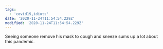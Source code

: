 ```yaml
---
tags:
  - 'covid19,idiots'
date: '2020-11-24T11:54:54.229Z'
modified: '2020-11-24T11:54:54.229Z'
---
```

Seeing someone remove his mask to cough and sneeze sums up a lot about this pandemic. 
